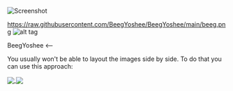 ![Screenshot](screenshot.png)

https://raw.githubusercontent.com/BeegYoshee/BeegYoshee/main/beeg.png
![alt tag](http://url/to/img.png)

BeegYoshee
<-- 

You usually won't be able to layout the images side by side. To do that you can use this approach:

<a href="https://github.com/BeegYoshee/BeegYoshee">
  <img align="center" src="https://github-readme-stats.vercel.app/api?username=BeegYoshee&theme=nightowl" />
</a>
<a href="https://github.com/BeegYoshee/BeegYoshee">
  <img align="center" src="https://github-readme-stats.vercel.app/api/top-langs/?username=BeegYoshee" />
</a>
